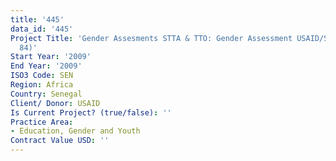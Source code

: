 ```yaml
---
title: '445'
data_id: '445'
Project Title: 'Gender Assesments STTA & TTO: Gender Assessment USAID/Senegal:  (TDY
  84)'
Start Year: '2009'
End Year: '2009'
ISO3 Code: SEN
Region: Africa
Country: Senegal
Client/ Donor: USAID
Is Current Project? (true/false): ''
Practice Area:
- Education, Gender and Youth
Contract Value USD: ''
---
```


